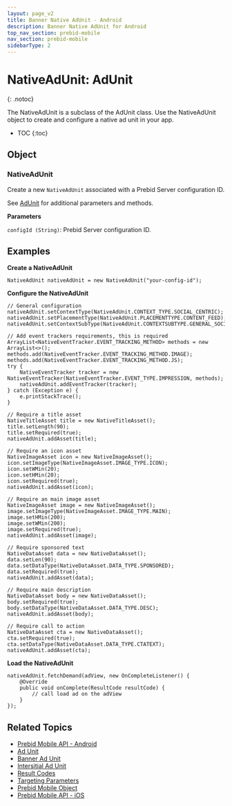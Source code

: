 ```yaml
---
layout: page_v2
title: Banner Native AdUnit - Android
description: Banner Native AdUnit for Android
top_nav_section: prebid-mobile
nav_section: prebid-mobile
sidebarType: 2
---
```


# NativeAdUnit: AdUnit
{: .notoc}

The NativeAdUnit is a subclass of the AdUnit class. Use the NativeAdUnit object to create and configure a native ad unit in your app.

- TOC
 {:toc}

## Object
### NativeAdUnit
Create a new `NativeAdUnit` associated with a Prebid Server configuration ID.

See [AdUnit](/prebid-mobile/pbm-api/android/pbm-adunit-android.html) for additional parameters and methods.

**Parameters**

`configId (String)`: Prebid Server configuration ID.

## Examples

**Create a NativeAdUnit**

```
NativeAdUnit nativeAdUnit = new NativeAdUnit("your-config-id");
```

**Configure the NativeAdUnit**

```
// General configuration
nativeAdUnit.setContextType(NativeAdUnit.CONTEXT_TYPE.SOCIAL_CENTRIC);
nativeAdUnit.setPlacementType(NativeAdUnit.PLACEMENTTYPE.CONTENT_FEED);
nativeAdUnit.setContextSubType(NativeAdUnit.CONTEXTSUBTYPE.GENERAL_SOCIAL);

// Add event trackers requirements, this is required
ArrayList<NativeEventTracker.EVENT_TRACKING_METHOD> methods = new ArrayList<>();
methods.add(NativeEventTracker.EVENT_TRACKING_METHOD.IMAGE);
methods.add(NativeEventTracker.EVENT_TRACKING_METHOD.JS);
try {
    NativeEventTracker tracker = new NativeEventTracker(NativeEventTracker.EVENT_TYPE.IMPRESSION, methods);
    nativeAdUnit.addEventTracker(tracker);
} catch (Exception e) {
    e.printStackTrace();
}

// Require a title asset
NativeTitleAsset title = new NativeTitleAsset();
title.setLength(90);
title.setRequired(true);
nativeAdUnit.addAsset(title);

// Require an icon asset
NativeImageAsset icon = new NativeImageAsset();
icon.setImageType(NativeImageAsset.IMAGE_TYPE.ICON);
icon.setWMin(20);
icon.setHMin(20);
icon.setRequired(true);
nativeAdUnit.addAsset(icon);

// Require an main image asset
NativeImageAsset image = new NativeImageAsset();
image.setImageType(NativeImageAsset.IMAGE_TYPE.MAIN);
image.setHMin(200);
image.setWMin(200);
image.setRequired(true);
nativeAdUnit.addAsset(image);

// Require sponsored text
NativeDataAsset data = new NativeDataAsset();
data.setLen(90);
data.setDataType(NativeDataAsset.DATA_TYPE.SPONSORED);
data.setRequired(true);
nativeAdUnit.addAsset(data);

// Require main description
NativeDataAsset body = new NativeDataAsset();
body.setRequired(true);
body.setDataType(NativeDataAsset.DATA_TYPE.DESC);
nativeAdUnit.addAsset(body);

// Require call to action
NativeDataAsset cta = new NativeDataAsset();
cta.setRequired(true);
cta.setDataType(NativeDataAsset.DATA_TYPE.CTATEXT);
nativeAdUnit.addAsset(cta);
```

**Load the NativeAdUnit**
```
nativeAdUnit.fetchDemand(adView, new OnCompleteListener() {
    @Override
    public void onComplete(ResultCode resultCode) {
        // call load ad on the adView
    }
});
```

## Related Topics

- [Prebid Mobile API - Android]({{site.baseurl}}/prebid-mobile/pbm-api/android/pbm-api-android.html)
- [Ad Unit](/prebid-mobile/pbm-api/android/pbm-adunit-android.html)
- [Banner Ad Unit]({{site.baseurl}}/prebid-mobile/pbm-api/android/pbm-banneradunit-android.html)
- [Intersitial Ad Unit](/prebid-mobile/pbm-api/android/pbm-bannerinterstitialadunit-android.html)
- [Result Codes]({{site.baseurl}}/prebid-mobile/pbm-api/android/pbm-api-result-codes-android.html)
- [Targeting Parameters]({{site.baseurl}}/prebid-mobile/pbm-api/android/pbm-targeting-params-android.html)
- [Prebid Mobile Object]({{site.baseurl}}/prebid-mobile/pbm-api/android/prebidmobile-object-android.html)
- [Prebid Mobile API - iOS]({{site.baseurl}}/prebid-mobile/pbm-api/ios/pbm-api-ios.html)
